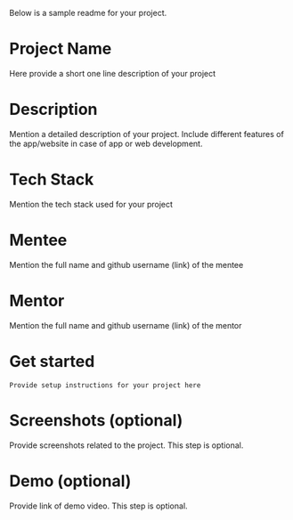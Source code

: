 Below is a sample readme for your project.

# Project Name
Here provide a short one line description of your project

# Description
Mention a detailed description of your project. Include different features of the app/website in case of app or web development.

# Tech Stack
Mention the tech stack used for your project

# Mentee
Mention the full name and github username (link) of the mentee

# Mentor
Mention the full name and github username (link) of the mentor

# Get started
```
Provide setup instructions for your project here
```

# Screenshots (optional)
Provide screenshots related to the project. This step is optional.

# Demo (optional)
Provide link of demo video. This step is optional.
